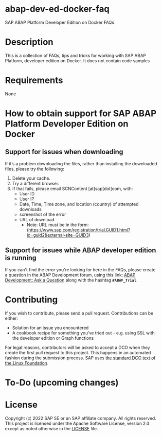 # abap-dev-ed-docker-faq
SAP ABAP Platform Developer Edition on Docker FAQs

# Description
This is a collection of FAQs, tips and tricks for working with SAP ABAP Platform, developer edition on Docker. It does not contain code samples

# Requirements
None

# How to obtain support for SAP ABAP Platform Developer Edition on Docker

## Support for issues when downloading
If it’s a problem downloading the files, rather than installing the downloaded files, please try the following:

1.	Delete your cache.
2.	Try a different browser.
3.	If that fails, please email SCNContent [at]sap[dot]com, with:
    - User ID
    - User IP
    - Date, Time, Time zone, and location (country) of attempted downloads
    - screenshot of the error
    - URL of download 
      - Note: URL must be in the form: (https://www.sap.com/registration/trial.GUID1.html?id=guid2&external-site=GUID3)


## Support for issues while ABAP developer edition is running
If you can't find the error you're looking for here in the FAQs, please create a question
in the ABAP Development forum, using this link: [ABAP Development: Ask a Question](https://answers.sap.com/questions/ask.html?primaryTagId=833755570260738661924709785639136&topics=abap_trial) along with the hashtag **`#ABAP_Trial`**.

# Contributing
If you wish to contribute, please send a pull request. 
Contributions can be either:
- Solution for an issue you encountered
- A cookbook recipe for something you've tried out - e.g. using SSL with the developer edition or Graph functions

For legal reasons, contributors will be asked to accept a DCO when they create the first pull request to this project. This happens in an automated fashion during the submission process. SAP uses [the standard DCO text of the Linux Foundation](https://developercertificate.org/).

# To-Do (upcoming changes)

# License
Copyright (c) 2022 SAP SE or an SAP affiliate company. All rights reserved. This project is licensed under the Apache Software License, version 2.0 except as noted otherwise in the [LICENSE](LICENSES/Apache-2.0.txt) file.

